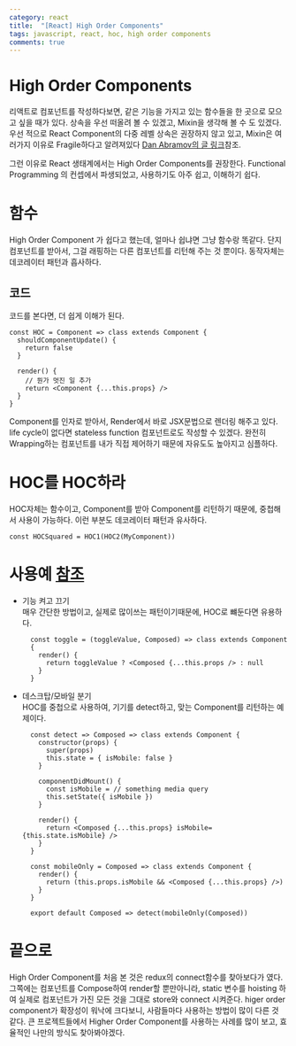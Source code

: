 ```yaml
---
category: react
title:  "[React] High Order Components"
tags: javascript, react, hoc, high order components
comments: true
---
```


# High Order Components
리액트로 컴포넌트를 작성하다보면, 같은 기능을 가지고 있는 함수들을 한 곳으로 모으고 싶을 때가 있다. 상속을 우선 떠올려 볼 수 있겠고, Mixin을 생각해 볼 수 도 있겠다. 우선 적으로 React Component의 다중 레벨 상속은 권장하지 않고 있고, Mixin은 여러가지 이유로 Fragile하다고 알려져있다 [Dan Abramov의 글 링크](https://medium.com/@dan_abramov/mixins-are-dead-long-live-higher-order-components-94a0d2f9e750#.vorgglum8)참조.  

그런 이유로 React 생태계에서는 High Order Components를 권장한다. Functional Programming 의 컨셉에서 파생되었고, 사용하기도 아주 쉽고, 이해하기 쉽다.  

# 함수
High Order Component 가 쉽다고 했는데, 얼마나 쉽냐면 그냥 함수랑 똑같다. 단지 컴포넌트를 받아서,  그걸 래핑하는 다른 컴포넌트를 리턴해 주는 것 뿐이다. 동작자체는 데코레이터 패턴과 흡사하다.

## 코드
코드를 본다면, 더 쉽게 이해가 된다.

	const HOC = Component => class extends Component {
	  shouldComponentUpdate() {
	    return false
	  }
	  
	  render() {
	  	// 뭔가 멋진 일 추가
	    return <Component {...this.props} />
	  }
	}
		
Component를 인자로 받아서, Render에서 바로 JSX문법으로 렌더링 해주고 있다. life cycle이 없다면 stateless function 컴포넌트로도 작성할 수 있겠다. 완전히 Wrapping하는 컴포넌트를 내가 직접 제어하기 때문에 자유도도 높아지고 심플하다.  

# HOC를 HOC하라
HOC자체는 함수이고, Component를 받아 Component를 리턴하기 때문에, 중첩해서 사용이 가능하다. 이런 부분도 데코레이터 패턴과 유사하다.  

	const HOCSquared = HOC1(HOC2(MyComponent))  
	
# 사용예 [참조](http://rea.tech/reactjs-real-world-examples-of-higher-order-components/)

- 기능 켜고 끄기  
매우 간단한 방법이고, 실제로 많이쓰는 패턴이기때문에, HOC로 뺴둔다면 유용하다.

		const toggle = (toggleValue, Composed) => class extends Component
		{
		  render() {
		    return toggleValue ? <Composed {...this.props /> : null
		  }
		}
		
- 데스크탑/모바일 분기  
HOC를 중첩으로 사용하여, 기기를 detect하고, 맞는 Component를 리턴하는 예제이다.

		const detect => Composed => class extends Component {
		  constructor(props) {
		    super(props)
		    this.state = { isMobile: false }
		  }
		  
		  componentDidMount() {
		    const isMobile = // something media query
		    this.setState({ isMobile })
		  }
		  
		  render() {
		    return <Composed {...this.props} isMobile={this.state.isMobile} />
		  }
		}
		
		const mobileOnly = Composed => class extends Component {
		  render() {
		    return (this.props.isMobile && <Composed {...this.props} />)
		  }
		}
		
		export default Composed => detect(mobileOnly(Composed))

# 끝으로
High Order Component를 처음 본 것은 redux의 connect함수를 찾아보다가 였다. 그쪽에는 컴포넌트를 Compose하여 render할 뿐만아니라, static 변수를 hoisting 하여 실제로 컴포넌트가 가진 모든 것을 그대로 store와 connect 시켜준다. higer order component가 확장성이 워낙에 크다보니, 사람들마다 사용하는 방법이 많이 다른 것 같다. 큰 프로젝트들에서 Higher Order Component를 사용하는 사례를 많이 보고, 효율적인 나만의 방식도 찾아봐야겠다.
